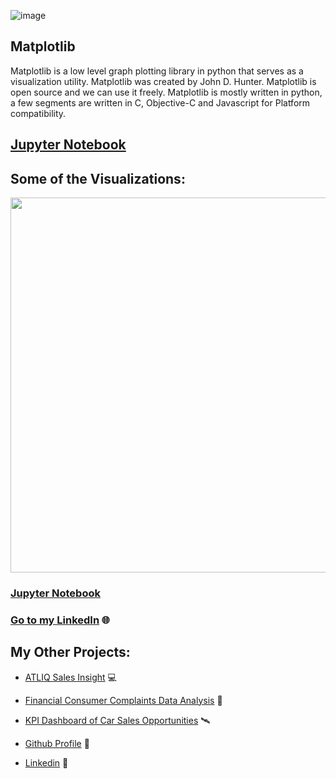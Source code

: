 ![image](https://user-images.githubusercontent.com/124501309/227321808-fbe5cc1d-1cf2-4413-84e3-40771b88a594.png)

## Matplotlib

Matplotlib is a low level graph plotting library in python that serves as a visualization utility.
Matplotlib was created by John D. Hunter.
Matplotlib is open source and we can use it freely.
Matplotlib is mostly written in python, a few segments are written in C, Objective-C and Javascript for Platform compatibility.

## [Jupyter Notebook](https://github.com/gulshang7/Data-Visualization-with-Python/blob/main/Matplotlib/Matplotlib%20Library.ipynb)

## Some of the Visualizations:

<img src="https://user-images.githubusercontent.com/124501309/227577681-a24373f9-8d1d-4770-8b79-5dea2eec3ab9.jpg" width="800" height="600" />

### [Jupyter Notebook](https://github.com/gulshang7/Data-Visualization-with-Python/blob/main/Matplotlib/Matplotlib%20Library.ipynb)
### [Go to my LinkedIn](https://www.linkedin.com/in/gulshan-gedam-362905209/) 🌐

## My Other Projects:

- [ATLIQ Sales Insight](https://github.com/gulshang7/ATLIQ_Sales_Insight_Data_Analysis_using_SQL_and_Tableau) 💻

- [Financial Consumer Complaints Data Analysis](https://github.com/gulshang7/Financial-Consumer-Complaints-Data-Analysis-Using-Tableau-Dashboard) 📜

- [KPI Dashboard of Car Sales Opportunities](https://github.com/gulshang7/KPI_Dashboard_of_Car_sales_Win_Loss_Data_Analysis_using_Excel_and_Tableau) 🛰️

- [Github Profile](https://github.com/gulshang7) 🧮

- [Linkedin](https://www.linkedin.com/in/gulshan-gedam-362905209/) 🤝
